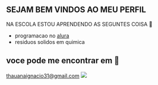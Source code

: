 ## SEJAM BEM VINDOS AO MEU PERFIL

NA ESCOLA ESTOU APRENDENDO AS SEGUNTES COISA 🏫
- programacao no [alura](www.alura.com.br)
- residuos solidos em quimica

## voce pode me encontrar em 📧
thauanaignacio31@gmail.com
![](https://media1.tenor.com/m/59Kd9TSC_G0AAAAC/1432billy.gif)
